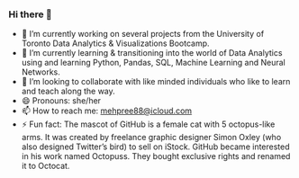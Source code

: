 ### Hi there 👋

- 🔭 I’m currently working on several projects from the University of Toronto Data Analytics & Visualizations Bootcamp. 
- 🌱 I’m currently learning & transitioning into the world of Data Analytics using and learning Python, Pandas, SQL, Machine Learning and Neural Networks.
- 👯 I’m looking to collaborate with like minded individuals who like to learn and teach along the way.
- 😄 Pronouns: she/her
- 📫 How to reach me: mehpree88@icloud.com
- ⚡ Fun fact: The mascot of GitHub is a female cat with 5 octopus-like arms. It was created by freelance graphic designer Simon Oxley (who also designed Twitter’s bird) to sell on iStock. GitHub became interested in his work named Octopuss. They bought exclusive rights and renamed it to Octocat. 


